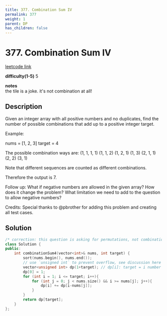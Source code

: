 ```yaml
---
title: 377. Combination Sum IV
permalink: 377
weight: 1
parent: DP
has_children: false
---
```

# 377. Combination Sum IV
[leetcode link](https://leetcode.com/problems/combination-sum-iv/)

**difficulty(1-5)** 
5

**notes**   
the tile is a joke. it's not combination at all!

## Description
Given an integer array with all positive numbers and no duplicates, find the number of possible combinations that add up to a positive integer target.

Example:

nums = [1, 2, 3]
target = 4

The possible combination ways are:
(1, 1, 1, 1)
(1, 1, 2)
(1, 2, 1)
(1, 3)
(2, 1, 1)
(2, 2)
(3, 1)

Note that different sequences are counted as different combinations.

Therefore the output is 7.
 

Follow up:
What if negative numbers are allowed in the given array?
How does it change the problem?
What limitation we need to add to the question to allow negative numbers?

Credits:
Special thanks to @pbrother for adding this problem and creating all test cases.

## Solution
```c++
/* correction: this question is asking for permutations, not combinations. */
class Solution {
public:
    int combinationSum4(vector<int>& nums, int target) {
        sort(nums.begin(), nums.end());
        // use `unsigned int` to prevent overflow, see discussion here https://leetcode.com/problems/combination-sum-iv/discuss/85074/6-lines-C%2B%2B-DP-solution
        vector<unsigned int> dp(1+target); // dp[i]: target = i number of permutations
        dp[0] = 1;
        for (int i = 1; i <= target; i++){
            for (int j = 0; j < nums.size() && i >= nums[j]; j++){
                dp[i] += dp[i-nums[j]];
            }
        }
        return dp[target];
    }
};
```

<!-- 
Default label
{: .label }

Blue label
{: .label .label-blue }

Stable
{: .label .label-green }

New release
{: .label .label-purple }

Coming soon
{: .label .label-yellow }

Deprecated
{: .label .label-red } -->
